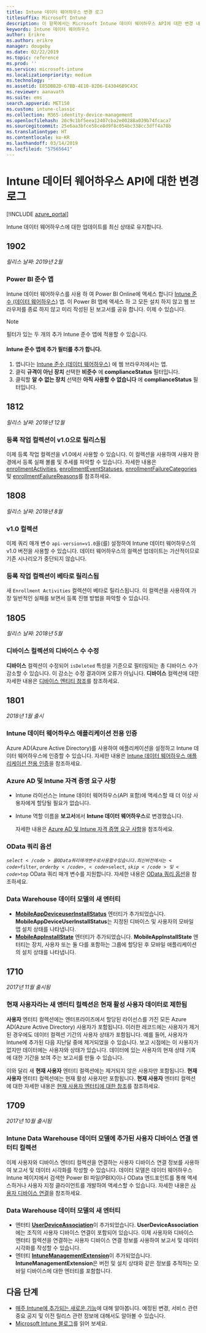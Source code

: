 ```yaml
---
title: Intune 데이터 웨어하우스 변경 로그
titlesuffix: Microsoft Intune
description: 이 항목에서는 Microsoft Intune 데이터 웨어하우스 API에 대한 변경 내용 목록을 제공합니다.
keywords: Intune 데이터 웨어하우스
author: Erikre
ms.author: erikre
manager: dougeby
ms.date: 02/22/2019
ms.topic: reference
ms.prod: ''
ms.service: microsoft-intune
ms.localizationpriority: medium
ms.technology: ''
ms.assetid: E85DBB2D-67BB-4E10-82D6-E43046B9C43C
ms.reviewer: aanavath
ms.suite: ems
search.appverid: MET150
ms.custom: intune-classic
ms.collection: M365-identity-device-management
ms.openlocfilehash: 20c9c1bf5eea12407cba2e00288a039b74fcaca7
ms.sourcegitcommit: 25e6aa3bfce58ce8d9f8c054bc338cc3dff4a78b
ms.translationtype: HT
ms.contentlocale: ko-KR
ms.lasthandoff: 03/14/2019
ms.locfileid: "57565641"
---
```

# <a name="change-log-for-the-intune-data-warehouse-api"></a>Intune 데이터 웨어하우스 API에 대한 변경 로그

[!INCLUDE [azure_portal](./includes/azure_portal.md)]

Intune 데이터 웨어하우스에 대한 업데이트를 최신 상태로 유지합니다.

## <a name="1902"></a>1902 
_릴리스 날짜: 2019년 2월_

### <a name="power-bi-compliance-app"></a>Power BI 준수 앱 

Intune 데이터 웨어하우스를 사용 하 여 Power BI Online에 액세스 합니다 [Intune 준수 (데이터 웨어하우스)](https://app.powerbi.com/groups/me/getapps/services/Intune_dw_compliance) 앱. 이 Power BI 앱에 액세스 하 고 모든 설치 하지 않고 웹 브라우저를 종료 하지 않고 미리 작성된 된 보고서를 공유 합니다. 이제 수 있습니다. 

> [!NOTE]
> 필터가 있는 두 개의 추가 Intune 준수 앱에 적용할 수 있습니다.

#### <a name="add-additional-filters-to-the-intune-compliance-app"></a>Intune 준수 앱에 추가 필터를 추가 합니다.
1. 엽니다는 [Intune 준수 (데이터 웨어하우스)](https://app.powerbi.com/groups/me/getapps/services/Intune_dw_compliance) 에 웹 브라우저에서는 앱.
2. 클릭 **규격이 아닌 장치** 선택한 **비준수** 에 **complianceStatus** 필터입니다. 
3. 클릭할 **알 수 없는 장치** 선택한 **아직 사용할 수 없습니다** 에 **complianceStatus** 필터입니다. 

## <a name="1812"></a>1812 
_릴리스 날짜: 2018년 12월_

### <a name="enrollment-activities-collection-released-to-v10"></a>등록 작업 컬렉션이 v1.0으로 릴리스됨 

이제 등록 작업 컬렉션을 v1.0에서 사용할 수 있습니다. 이 컬렉션을 사용하여 사용자 환경에서 등록 실패 볼륨 및 추세를 파악할 수 있습니다. 자세한 내용은 [enrollmentActivities](intune-data-warehouse-collections.md#enrollmentactivities), [enrollmentEventStatuses](intune-data-warehouse-collections.md#enrollmenteventstatuses), [enrollmentFailureCategories](intune-data-warehouse-collections.md#enrollmentfailurecategories) 및 [enrollmentFailureReasons](intune-data-warehouse-collections.md#enrollmentfailurereasons)를 참조하세요.

## <a name="1808"></a>1808
_릴리스 날짜: 2018년 8월_

### <a name="v10-collections"></a>v1.0 컬렉션  

이제 쿼리 매개 변수 `api-version=v1.0`을(를) 설정하여 Intune 데이터 웨어하우스의 v1.0 버전을 사용할 수 있습니다. 데이터 웨어하우스의 컬렉션 업데이트는 가산적이므로 기존 시나리오가 중단되지 않습니다.

### <a name="enrollment-activities-collection-released-to-beta"></a>등록 작업 컬렉션이 베타로 릴리스됨

새 `Enrollment Activities` 컬렉션이 베타로 릴리스됩니다. 이 컬렉션을 사용하여 가장 일반적인 실패를 보면서 등록 진행 방법을 파악할 수 있습니다. 


## <a name="1805"></a>1805
_릴리스 날짜: 2018년 5월_

### <a name="correction-to-device-count-in-devices-collection"></a>**디바이스** 컬렉션의 디바이스 수 수정 

**디바이스** 컬렉션이 수정되어 `isDeleted` 특성을 기준으로 필터링되는 총 디바이스 수가 감소할 수 있습니다. 이 감소는 수정 결과이며 오류가 아닙니다. **디바이스** 컬렉션에 대한 자세한 내용은 [디바이스 엔티티 참조](reports-ref-devices.md)를 참조하세요. 


## <a name="1801"></a>1801
_2018년 1월 출시_

### <a name="intune-data-warehouse-application-only-authentication----1867540---"></a>Intune 데이터 웨어하우스 애플리케이션 전용 인증 <!-- 1867540 -->

Azure AD(Azure Active Directory)를 사용하여 애플리케이션을 설정하고 Intune 데이터 웨어하우스에 인증할 수 있습니다. 자세한 내용은 [Intune 데이터 웨어하우스 애플리케이션 전용 인증](data-warehouse-app-only-auth.md)을 참조하세요.

### <a name="azure-ad-and-intune-credential-requirements----2077525---"></a>Azure AD 및 Intune 자격 증명 요구 사항 <!-- 2077525 -->

- Intune 라이선스는 Intune 데이터 웨어하우스(API 포함)에 액세스할 때 더 이상 사용자에게 할당될 필요가 없습니다.
- Intune 역할 이름을 **보고서**에서 **Intune 데이터 웨어하우스**로 변경했습니다. 

    자세한 내용은 [Azure AD 및 Intune 자격 증명 요구 사항](reports-api-url.md#azure-ad-and-intune-credential-requirements)을 참조하세요.

### <a name="odata-query-options----2077711---"></a>OData 쿼리 옵션 <!-- 2077711 -->

<code>$select</code>을 OData 쿼리 매개 변수로 사용할 수 있습니다. 최신 버전에서는 <code>$filter</code>, <code>$orderby</code>, <code>$select</code>, <code>$skip</code> 및 <code>$top</code> OData 쿼리 매개 변수를 지원합니다. 자세한 내용은 [OData 쿼리 옵션](reports-api-url.md#odata-query-options)을 참조하세요.

### <a name="new-entities-in-the-in-data-warehouse-data-model----2077804---"></a>Data Warehouse 데이터 모델의 새 엔터티 <!-- 2077804 -->

 - [**MobileAppDeviceuserInstallStatus**](reports-ref-application.md#mobileappdeviceuserinstallstatus) 엔터티가 추가되었습니다. **MobileAppDeviceUserInstallStatus**는 지정된 디바이스 및 사용자의 모바일 앱 설치 상태를 나타냅니다.
 - [**MobileAppInstallState**](reports-ref-application.md#mobileappinstallstate) 엔터티가 추가되었습니다. **MobileAppInstallState** 엔터티는 장치, 사용자 또는 둘 다를 포함하는 그룹에 할당된 후 모바일 애플리케이션의 설치 상태를 나타냅니다. 

## <a name="1710"></a>1710
_2017년 11월 출시됨_

### <a name="a-new-entity-collection-named-current-user-is-limited-to-currently-active-user-data----1544273---"></a>현재 사용자라는 새 엔터티 컬렉션은 현재 활성 사용자 데이터로 제한됨 <!-- 1544273 -->

**사용자** 엔터티 컬렉션에는 엔터프라이즈에서 할당된 라이선스를 가진 모든 Azure AD(Azure Active Directory) 사용자가 포함됩니다. 이러한 레코드에는 사용자가 제거된 경우에도 데이터 컬렉션 기간의 사용자 상태가 포함됩니다. 예를 들어, 사용자가 Intune에 추가된 다음 지난달 중에 제거되었을 수 있습니다. 보고 시점에는 이 사용자가 없지만 데이터에는 사용자와 상태가 있습니다. 데이터에 있는 사용자의 현재 상태 기록에 대한 기간을 보여 주는 보고서를 만들 수 있습니다.

이와 달리 새 **현재 사용자** 엔터티 컬렉션에는 제거되지 않은 사용자만 포함됩니다. **현재 사용자** 엔터티 컬렉션에는 현재 활성 사용자만 포함됩니다. **현재 사용자** 엔터티 컬렉션에 대한 자세한 내용은 [현재 사용자 엔터티에 대한 참조](reports-ref-current-user.md)를 참조하세요.

## <a name="1709"></a>1709
_2017년 10월 출시됨_

### <a name="user-device-association-entity-collection-added-to-intune-data-warehouse-data-model----1187917---"></a>Intune Data Warehouse 데이터 모델에 추가된 사용자 디바이스 연결 엔터티 컬렉션 <!-- 1187917 -->

이제 사용자와 디바이스 엔터티 컬렉션을 연결하는 사용자 디바이스 연결 정보를 사용하여 보고서 및 데이터 시각화를 작성할 수 있습니다. 데이터 모델은 데이터 웨어하우스 Intune 페이지에서 검색한 Power BI 파일(PBIX)이나 OData 엔드포인트를 통해 액세스하거나 사용자 지정 클라이언트를 개발하여 액세스할 수 있습니다. 자세한 내용은 [사용자 디바이스 연결](reports-ref-user-device.md)을 참조하세요.

### <a name="new-entities-in-the-in-data-warehouse-data-model----1479526--------"></a>Data Warehouse 데이터 모델의 새 엔터티 <!-- 1479526 --><!-- -->

 - 엔터티 [**UserDeviceAssociation**](reports-ref-user-device.md)이 추가되었습니다. **UserDeviceAssociation**에는 조직의 사용자 디바이스 연결이 포함되어 있습니다. 이제 사용자와 디바이스 엔터티 컬렉션을 연결하는 사용자 디바이스 연결 정보를 사용하여 보고서 및 데이터 시각화를 작성할 수 있습니다.  
 - 엔터티 [**IntuneManagementExtension**](reports-ref-intunemanagementextension.md)이 추가되었습니다. **IntuneManagementExtension**은 버전 및 설치 상태와 같은 정보를 추적하는 모바일 디바이스에 대한 엔터티를 포함합니다.

## <a name="next-steps"></a>다음 단계
 - [매주 Intune에 추가되는 새로운 기능](whats-new.md)에 대해 알아봅니다. 예정된 변경, 서비스 관련 중요 공지 및 이전 릴리스 관련 정보에 대해서도 알아볼 수 있습니다.
 - [Microsoft Intune 블로그](https://go.microsoft.com/fwlink/?LinkID=273882)를 읽어 보세요.
